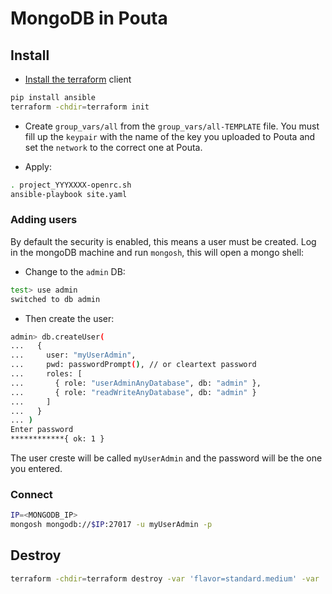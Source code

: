 # MongoDB in Pouta

## Install

* [Install the terraform](https://developer.hashicorp.com/terraform/downloads) client

```sh
pip install ansible
terraform -chdir=terraform init
```

* Create `group_vars/all` from the `group_vars/all-TEMPLATE` file. You must fill up the `keypair` with the name of the key you uploaded to Pouta and set the `network` to the correct one at Pouta.

* Apply:

```sh
. project_YYYXXXX-openrc.sh
ansible-playbook site.yaml
```

### Adding users

By default the security is enabled, this means a user must be created. Log in the mongoDB machine and run `mongosh`, this will open a mongo shell:

* Change to the `admin` DB:

```sh
test> use admin
switched to db admin
```

* Then create the user:

```sh
admin> db.createUser(
...   {
...     user: "myUserAdmin",
...     pwd: passwordPrompt(), // or cleartext password
...     roles: [
...       { role: "userAdminAnyDatabase", db: "admin" },
...       { role: "readWriteAnyDatabase", db: "admin" }
...     ]
...   }
... )
Enter password
************{ ok: 1 }
```

The user creste will be called `myUserAdmin` and the password will be the one you entered.

### Connect

```sh
IP=<MONGODB_IP>
mongosh mongodb://$IP:27017 -u myUserAdmin -p
```

## Destroy

```sh
terraform -chdir=terraform destroy -var 'flavor=standard.medium' -var 'keypair=alvaro-key' -var 'ssh_user=ubuntu' -var 'private_key_path=~/.ssh/id_rsa' -var 'cidr_ssh=0.0.0.0/0' -var 'image=Ubuntu-22.04'
```

